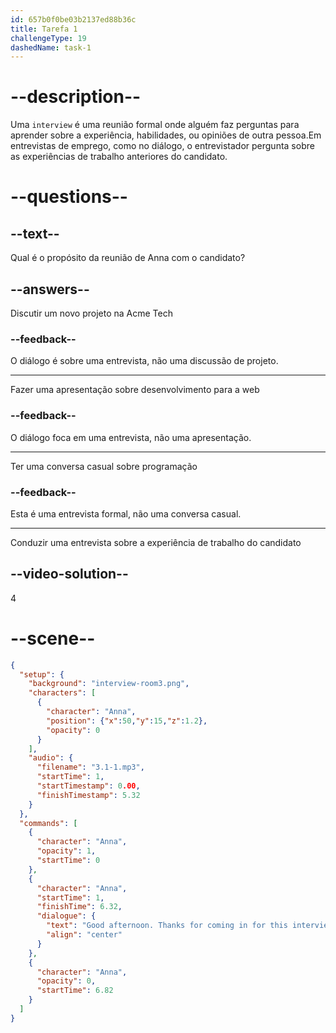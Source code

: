 ```yaml
---
id: 657b0f0be03b2137ed88b36c
title: Tarefa 1
challengeType: 19
dashedName: task-1
---
```


<!-- (Audio) Anna: Good afternoon! Thanks for coming in for this interview. -->

# --description--

Uma `interview` é uma reunião formal onde alguém faz perguntas para aprender sobre a experiência, habilidades, ou opiniões de outra pessoa.Em entrevistas de emprego, como no diálogo, o entrevistador pergunta sobre as experiências de trabalho anteriores do candidato.

# --questions--

## --text--

Qual é o propósito da reunião de Anna com o candidato?

## --answers--

Discutir um novo projeto na Acme Tech

### --feedback--

O diálogo é sobre uma entrevista, não uma discussão de projeto.

---

Fazer uma apresentação sobre desenvolvimento para a web

### --feedback--

O diálogo foca em uma entrevista, não uma apresentação.

---

Ter uma conversa casual sobre programação

### --feedback--

Esta é uma entrevista formal, não uma conversa casual.

---

Conduzir uma entrevista sobre a experiência de trabalho do candidato

## --video-solution--

4

# --scene--

```json
{
  "setup": {
    "background": "interview-room3.png",
    "characters": [
      {
        "character": "Anna",
        "position": {"x":50,"y":15,"z":1.2},
        "opacity": 0
      }
    ],
    "audio": {
      "filename": "3.1-1.mp3",
      "startTime": 1,
      "startTimestamp": 0.00,
      "finishTimestamp": 5.32
    }
  },
  "commands": [
    {
      "character": "Anna",
      "opacity": 1,
      "startTime": 0
    },
    {
      "character": "Anna",
      "startTime": 1,
      "finishTime": 6.32,
      "dialogue": {
        "text": "Good afternoon. Thanks for coming in for this interview. Can you tell me about your previous job experiences?",
        "align": "center"
      }
    },
    {
      "character": "Anna",
      "opacity": 0,
      "startTime": 6.82
    }
  ]
}
```
